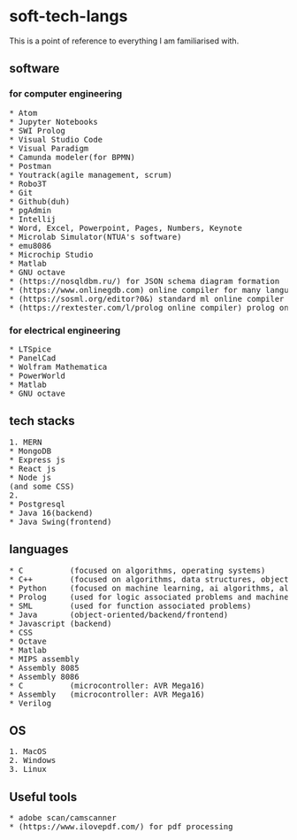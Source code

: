 # soft-tech-langs  
This is a point of reference to everything I am familiarised with.  

## software  
### for computer engineering 
<pre>
* Atom
* Jupyter Notebooks
* SWI Prolog
* Visual Studio Code
* Visual Paradigm
* Camunda modeler(for BPMN) 
* Postman
* Youtrack(agile management, scrum)
* Robo3T
* Git
* Github(duh)
* pgAdmin
* Intellij
* Word, Excel, Powerpoint, Pages, Numbers, Keynote
* Microlab Simulator(NTUA's software)
* emu8086
* Microchip Studio
* Matlab
* GNU octave 
* (https://nosqldbm.ru/) for JSON schema diagram formation
* (https://www.onlinegdb.com) online compiler for many languages
* (https://sosml.org/editor?0&) standard ml online compiler
* (https://rextester.com/l/prolog_online_compiler) prolog online compiler
</pre>

### for electrical engineering  
<pre>
* LTSpice
* PanelCad
* Wolfram Mathematica
* PowerWorld
* Matlab
* GNU octave
</pre>

## tech stacks 
<pre>
1. MERN
* MongoDB
* Express js
* React js
* Node js
(and some CSS)
2. 
* Postgresql
* Java 16(backend)
* Java Swing(frontend)
</pre>

## languages 
<pre>
* C          (focused on algorithms, operating systems)
* C++        (focused on algorithms, data structures, object orientation, advanced programming techniques)
* Python     (focused on machine learning, ai algorithms, algorithms, scripts, data processing)
* Prolog     (used for logic associated problems and machine learning)
* SML        (used for function associated problems)
* Java       (object-oriented/backend/frontend)
* Javascript (backend)
* CSS
* Octave
* Matlab
* MIPS assembly
* Assembly 8085
* Assembly 8086
* C          (microcontroller: AVR Mega16)
* Assembly   (microcontroller: AVR Mega16)
* Verilog
</pre>

## OS
<pre>
1. MacOS
2. Windows
3. Linux
</pre>

## Useful tools
<pre>
* adobe scan/camscanner
* (https://www.ilovepdf.com/) for pdf processing
</pre>
